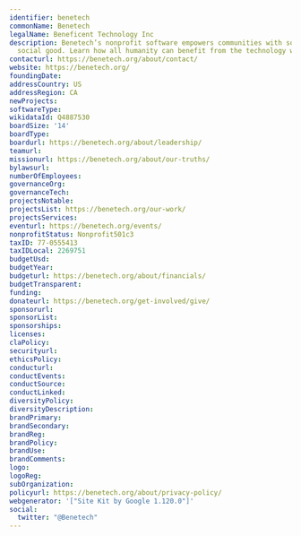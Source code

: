 ```yaml
---
identifier: benetech
commonName: Benetech
legalName: Beneficent Technology Inc
description: Benetech’s nonprofit software empowers communities with software for
  social good. Learn how all humanity can benefit from the technology we’re developing.
contacturl: https://benetech.org/about/contact/
website: https://benetech.org/
foundingDate:
addressCountry: US
addressRegion: CA
newProjects:
softwareType:
wikidataId: Q4887530
boardSize: '14'
boardType:
boardurl: https://benetech.org/about/leadership/
teamurl:
missionurl: https://benetech.org/about/our-truths/
bylawsurl:
numberOfEmployees:
governanceOrg:
governanceTech:
projectsNotable:
projectsList: https://benetech.org/our-work/
projectsServices:
eventurl: https://benetech.org/events/
nonprofitStatus: Nonprofit501c3
taxID: 77-0555413
taxIDLocal: 2269751
budgetUsd:
budgetYear:
budgeturl: https://benetech.org/about/financials/
budgetTransparent:
funding:
donateurl: https://benetech.org/get-involved/give/
sponsorurl:
sponsorList:
sponsorships:
licenses:
claPolicy:
securityurl:
ethicsPolicy:
conducturl:
conductEvents:
conductSource:
conductLinked:
diversityPolicy:
diversityDescription:
brandPrimary:
brandSecondary:
brandReg:
brandPolicy:
brandUse:
brandComments:
logo:
logoReg:
subOrganization:
policyurl: https://benetech.org/about/privacy-policy/
webgenerator: '["Site Kit by Google 1.120.0"]'
social:
  twitter: "@Benetech"
---
```


